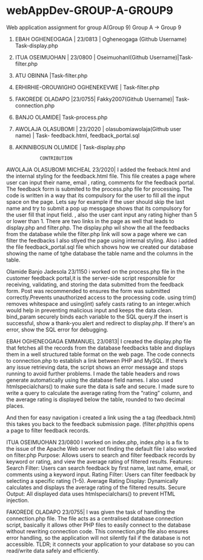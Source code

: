 # webAppDev-GROUP-A-GROUP9
Web application assignment for group A(Group 9)
Group A -> Group 9
1. EBAH OGHENEOGAGA | 23/0813 | Ogheneogaga (Github Username) Task-display.php
2. ITUA OSEIMUOHAN | 23/0800 | OseimuohanI(Github Username)|Task-filter.php
4. ATU OBINNA |Task-filter.php
5. ERHIRHIE-OROUWIGHO  OGHENEKEVWE | Task-filter.php
6. FAKOREDE OLADAPO |23/0755| Fakky2007(Github Username)| Task-connection.php
7. BANJO OLAMIDE| Task-process.php
8. AWOLAJA OLASUBOMI | 23/2020 | olasubomiawolaja(Github user name) | Task- feedback.html, feedback_portal.sql
9. AKINNIBOSUN OLUMIDE | Task-display.php

                CONTRIBUTION

AWOLAJA OLASUBOMI MICHEAL 23/2020| 
I added the feeback.html and  the internal styling for the feedback.html file. This file creates a page where user can input their name, email , rating, comments for the feedback portal. The feedback form is submited to the process.php file for processing. The code is written in a way that its compulsory for the user to fill all the input space on the page. Lets say for example if the user should skip the last name and try to submit a pop up messgage shows that its compulsory for the user fill that input field.
, also the user cant input any rating higher than 5 or lower than 1. There are two links in the page as well that leads to display.php and filter.php. The display.php wil show the all the feedbacks from the database while the filter.php link will sow a page where we can filter the feedbacks I also  stlyed the page using internal styling.
Also i added the file feedback_portal.sql file which shows how we created our database showing the name of tghe database the table name and the columns in the table.


Olamide Banjo  Jadesola 23/1150
i worked on the process.php file in the customer feedback portal,it  is the server-side script responsible for receiving, validating, and storing the data submitted from the feedback form.
Post was recommended to ensures the form was submitted correctly.Prevents unauthorized  access to the processing code.
using trim() removes whitespace and using(int) safely casts rating to an integer.which would help in preventing malicious input and keeps the data clean.
bind_param securely binds each variable to the SQL query.If the insert is successful, show a thank-you alert and redirect to display.php. If there's an error, show the SQL error for debugging.


EBAH OGHENEOGAGA EMMANUEL 23/0813|
I created the display.php file that fetches all the records from the database feedbacks table and displays them in a well structured table format on the web page. The code connects to connection.php to establish a link between PHP and MySQL.
If there’s any issue retrieving data, the script shows an error message and stops running to avoid further problems.
I made the table headers and rows generate automatically using the database field names. I also used htmlspecialchars() to make sure the data is safe and secure.
I made sure to write a query to calculate the average rating from the “rating” column, and the average rating is displayed below the table, rounded to two decimal places.

And then for easy navigation i created a link using the a tag
(feedback.html) this takes you back to the feedback submission page.
(filter.php)this opens a page to filter feedback records.


ITUA OSEIMUOHAN 23/0800
I worked on index.php, index.php is a fix to the issue of the Apache Web server not finding the default file
I also worked on filter.php
Purpose:
Allows users to search and filter feedback records by keyword or rating, and view the average rating of filtered results.
Features:
Search Filter: Users can search feedback by first name, last name, email, or comments using a keyword input.
Rating Filter: Users can filter feedback by selecting a specific rating (1–5).
Average Rating Display: Dynamically calculates and displays the average rating of the filtered results.
Secure Output: All displayed data uses htmlspecialchars() to prevent HTML injection.


FAKOREDE OLADAPO 23/0755| 
I was given the task of handling the connection.php file. The file acts as a centralised database connection script, basically it allows other PHP files to easily connect to the database without rewriting connection code. This connection.php file also ensures error handling, so the application will not silently fail if the database is not accessible.
TLDR; it connects your application to your database so you can read/write data safely and efficiently. 

